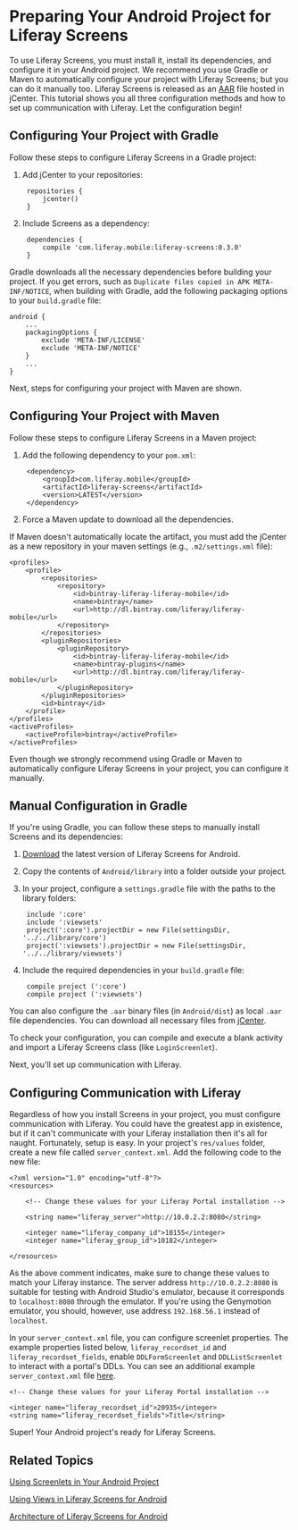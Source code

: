 # Preparing Your Android Project for Liferay Screens [](id=preparing-your-android-project-for-liferay-screens)

To use Liferay Screens, you must install it, install its dependencies, and
configure it in your Android project. We recommend you use Gradle or Maven to
automatically configure your project with Liferay Screens; but you can do it
manually too. Liferay Screens is released as an
[AAR](http://tools.android.com/tech-docs/new-build-system/aar-format) file
hosted in jCenter. This tutorial shows you all three configuration methods and
how to set up communication with Liferay. Let the configuration begin! 

## Configuring Your Project with Gradle

Follow these steps to configure Liferay Screens in a Gradle project:

1. Add jCenter to your repositories:

        repositories {
            jcenter()
        }

2. Include Screens as a dependency:

        dependencies {
            compile 'com.liferay.mobile:liferay-screens:0.3.0'
        }

Gradle downloads all the necessary dependencies before building your project. If 
you get errors, such as `Duplicate files copied in APK META-INF/NOTICE`, when 
building with Gradle, add the following packaging options to your `build.gradle`
file: 

    android {
        ...
        packagingOptions {  
            exclude 'META-INF/LICENSE'
            exclude 'META-INF/NOTICE'
        }
        ...
    }

Next, steps for configuring your project with Maven are shown.

## Configuring Your Project with Maven

Follow these steps to configure Liferay Screens in a Maven project:

1. Add the following dependency to your `pom.xml`:

        <dependency>
            <groupId>com.liferay.mobile</groupId>
            <artifactId>liferay-screens</artifactId>
            <version>LATEST</version>
        </dependency>

2. Force a Maven update to download all the dependencies.

If Maven doesn't automatically locate the artifact, you must add the jCenter as
a new repository in your maven settings (e.g., `.m2/settings.xml` file):

    <profiles>
        <profile>
            <repositories>
                <repository>
                    <id>bintray-liferay-liferay-mobile</id>
                    <name>bintray</name>
                    <url>http://dl.bintray.com/liferay/liferay-mobile</url>
                </repository>
            </repositories>
            <pluginRepositories>
                <pluginRepository>
                    <id>bintray-liferay-liferay-mobile</id>
                    <name>bintray-plugins</name>
                    <url>http://dl.bintray.com/liferay/liferay-mobile</url>
                </pluginRepository>
            </pluginRepositories>
            <id>bintray</id>
        </profile>
    </profiles>
    <activeProfiles>
        <activeProfile>bintray</activeProfile>
    </activeProfiles>

Even though we strongly recommend using Gradle or Maven to automatically
configure Liferay Screens in your project, you can configure it manually. 

## Manual Configuration in Gradle

If you're using Gradle, you can follow these steps to manually install Screens
and its dependencies: 

1. [Download](https://github.com/liferay/liferay-screens/releases) the latest 
   version of Liferay Screens for Android.

2. Copy the contents of `Android/library` into a folder outside your project.

3. In your project, configure a `settings.gradle` file with the paths to the 
   library folders:

        include ':core'
        include ':viewsets'
        project(':core').projectDir = new File(settingsDir, '../../library/core')
        project(':viewsets').projectDir = new File(settingsDir, '../../library/viewsets')

4. Include the required dependencies in your `build.gradle` file: 

        compile project (':core')
        compile project (':viewsets')

You can also configure the `.aar` binary files (in `Android/dist`) as local 
`.aar` file dependencies. You can download all necessary files from
[jCenter](https://bintray.com/liferay/liferay-mobile/liferay-screens/view).

To check your configuration, you can compile and execute a blank activity and
import a Liferay Screens class (like `LoginScreenlet`). 

Next, you'll set up communication with Liferay. 

## Configuring Communication with Liferay

Regardless of how you install Screens in your project, you must configure
communication with Liferay. You could have the greatest app in existence, but if
it can't communicate with your Liferay installation then it's all for naught.
Fortunately, setup is easy. In your project's `res/values` folder, create a new
file called `server_context.xml`. Add the following code to the new file: 

    <?xml version="1.0" encoding="utf-8"?>
    <resources>

        <!-- Change these values for your Liferay Portal installation -->

        <string name="liferay_server">http://10.0.2.2:8080</string>

        <integer name="liferay_company_id">10155</integer>
        <integer name="liferay_group_id">10182</integer>

    </resources>
    
As the above comment indicates, make sure to change these values to match
your Liferay instance. The server address `http://10.0.2.2:8080` is suitable 
for testing with Android Studio's emulator, because it corresponds to 
`localhost:8080` through the emulator. If you're using the Genymotion emulator,
you should, however, use address `192.168.56.1` instead of `localhost`. 

In your `server_context.xml` file, you can configure screenlet properties. The
example properties listed below, `liferay_recordset_id` and
`liferay_recordset_fields`, enable `DDLFormScreenlet` and `DDLListScreenlet` to
interact with a portal's DDLs. You can see an additional example
`server_context.xml` file
[here](https://github.com/liferay/liferay-screens/blob/master/android/samples/bankofwesteros/src/main/res/values/server_context.xml).

    <!-- Change these values for your Liferay Portal installation -->
    
    <integer name="liferay_recordset_id">20935</integer>
    <string name="liferay_recordset_fields">Title</string>

Super! Your Android project's ready for Liferay Screens.

## Related Topics [](id=related-topics)

[Using Screenlets in Your Android Project](/tutorials/-/knowledge_base/6-2/using-screenlets-in-your-android-project)

[Using Views in Liferay Screens for Android](/tutorials/-/knowledge_base/6-2/using-views-in-liferay-screens-for-android)

[Architecture of Liferay Screens for Android](/tutorials/-/knowledge_base/6-2/architecture-of-liferay-screens-for-android)
